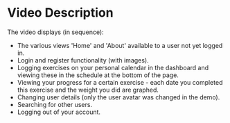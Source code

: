 # Video Description

The video displays (in sequence):

- The various views 'Home' and 'About' available to a user not yet logged in.
- Login and register functionality (with images).
- Logging exercises on your personal calendar in the dashboard and viewing these in the schedule at the bottom of the page.
- Viewing your progress for a certain exercise - each date you completed this exercise and the weight you did are graphed.
- Changing user details (only the user avatar was changed in the demo).
- Searching for other users.
- Logging out of your account.
